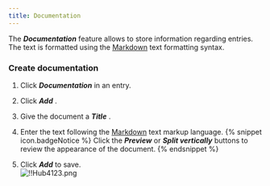 ```yaml
---
title: Documentation
---
```

The ***Documentation*** feature allows to store information regarding entries. The text is formatted using the [Markdown](/hub/web-interface/hub-overview/entries/entry-section/documentation/quick-guide-markdown/) text formatting syntax.  

### Create documentation 

1. Click ***Documentation*** in an entry. 
1. Click ***Add*** . 
1. Give the document a ***Title*** . 
1. Enter the text following the [Markdown](/hub/web-interface/hub-overview/entries/entry-section/documentation/quick-guide-markdown/) text markup language. 
{% snippet icon.badgeNotice %} 
Click the ***Preview*** or ***Split vertically*** buttons to review the appearance of the document. 
{% endsnippet %}
 
5. Click ***Add*** to save.  
![!!Hub4123.png](/img/en/hub/Hub4123.png) 